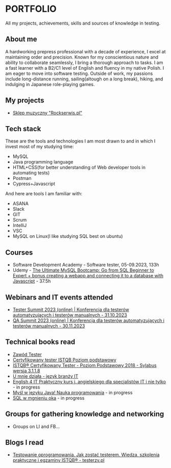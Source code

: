 # PORTFOLIO
All my projects, achievements, skills and sources of knowledge in testing.

## About me

A hardworking prepress professional with a decade of experience, I excel at maintaining order and precision. Known for my conscientious nature and ability to collaborate seamlessly, I bring a thorough approach to tasks. I am a fast learner with a B2/C1 level of English and fluency in my native Polish. I am eager to move into software testing. Outside of work, my passions include long-distance running, sailing(altough on a long break), hiking, and indulging in Japanese role-playing games.

## My projects

* [Sklep muzyczny "Rockserwis.pl"](https://drive.google.com/drive/folders/1OoEWSPpsT9j8FO0FNoIUrFUsNU-y9LWj?usp=sharing)

## Tech stack

These are the tools and technologies I am most drawn to and in which I invest most of my studying time:
* MySQL
* Java programming language
* HTML+CSS(for better understanding of Web developer tools in automating tests)
* Postman
* Cypress+Javascript

And here are tools I am familiar with:
* ASANA
* Slack
* GIT
* Scrum
* IntelliJ
* VSC
* MySQL on Linux(I like studying SQL best on ubuntu)

## Courses

* Software Development Academy - Software tester, 05-09.2023, 133h
* Udemy - [The Ultimate MySQL Bootcamp: Go from SQL Beginner to Expert + bonus creating a webapp and connecting it to a database with Javascript](https://www.udemy.com/certificate/UC-2ceb841b-423e-42c3-b5ab-332225c47dfe/) - 37.5h

## Webinars and IT events attended

* [Tester Summit 2023 (online) | Konferencja dla testerów automatyzujących i testerów manualnych - 31.10.2023](https://stage.testersummit.pl/)
* [QA Summit 2023 (online) | Konferencja dla testerów automatyzujących i testerów manualnych - 30.11.2023](https://stage.qasummit.pl/)

## Technical books read

* [Zawód Tester](https://ksiegarnia.pwn.pl/Zawod-tester,750906499,p.html)
* [Certyfikowany tester ISTQB Poziom podstawowy](https://helion.pl/ksiazki/certyfikowany-tester-istqb-poziom-podstawowy-adam-roman-lucjan-stapp,ctispv.htm#format/d)
* [ISTQB® Certyfikowany Tester - Poziom Podstawowy 2018 - Sylabus wersja 3.1.1.8](https://sjsi.org/ist-qb/do-pobrania/)
* [U mnie działa - język branży IT](https://helion.pl/ksiazki/u-mnie-dziala-jezyk-branzy-it-wydanie-ii-pawel-baszuro,umnie2.htm#format/d)
* [English 4 IT Praktyczny kurs j. angielskiego dla specjalistów IT i nie tylko](https://helion.pl/ksiazki/english-4-it-praktyczny-kurs-jezyka-angielskiego-dla-specjalistow-it-i-nie-tylko-beata-blaszczyk,angivv.htm#format/d) - in progress
* [Myśl w języku Java! Nauka programowania](https://helion.pl/ksiazki/mysl-w-jezyku-java-nauka-programowania-wydanie-ii-allen-b-downey-chris-mayfield,mysja2.htm#format/d) - in progress
* [SQL w mgnieniu oka](https://helion.pl/ksiazki/sql-w-mgnieniu-oka-opanuj-jezyk-zapytan-w-10-minut-dziennie-wydanie-v-ben-forta,sqlo5v.htm#format/d) - in progress

## Groups for gathering knowledge and networking

* Groups on LI and FB...

## Blogs I read

* [Testowanie oprogramowania. Jak zostać testerem. Wiedza, szkolenia praktyczne i egzaminy ISTQB® - testerzy.pl](https://testerzy.pl/)
